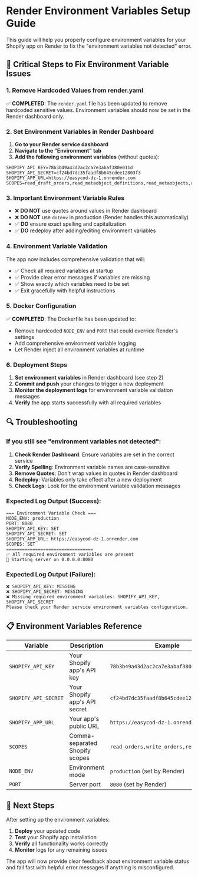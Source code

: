 # Render Environment Variables Setup Guide

This guide will help you properly configure environment variables for your Shopify app on Render to fix the "environment variables not detected" error.

## 🚨 Critical Steps to Fix Environment Variable Issues

### 1. Remove Hardcoded Values from render.yaml
✅ **COMPLETED**: The `render.yaml` file has been updated to remove hardcoded sensitive values. Environment variables should now be set in the Render dashboard only.

### 2. Set Environment Variables in Render Dashboard

1. **Go to your Render service dashboard**
2. **Navigate to the "Environment" tab**
3. **Add the following environment variables** (without quotes):

```
SHOPIFY_API_KEY=78b3b49a43d2ac2ca7e3abaf380e011d
SHOPIFY_API_SECRET=cf24bd7dc35faadf8b645cdee12803f3
SHOPIFY_APP_URL=https://easycod-dz-1.onrender.com
SCOPES=read_draft_orders,read_metaobject_definitions,read_metaobjects,read_online_store_pages,read_orders,read_products,write_draft_orders,write_metaobject_definitions,write_metaobjects,write_online_store_pages,write_orders,write_products
```

### 3. Important Environment Variable Rules

- ❌ **DO NOT** use quotes around values in Render dashboard
- ❌ **DO NOT** use `dotenv` in production (Render handles this automatically)
- ✅ **DO** ensure exact spelling and capitalization
- ✅ **DO** redeploy after adding/editing environment variables

### 4. Environment Variable Validation

The app now includes comprehensive validation that will:
- ✅ Check all required variables at startup
- ✅ Provide clear error messages if variables are missing
- ✅ Show exactly which variables need to be set
- ✅ Exit gracefully with helpful instructions

### 5. Docker Configuration

✅ **COMPLETED**: The Dockerfile has been updated to:
- Remove hardcoded `NODE_ENV` and `PORT` that could override Render's settings
- Add comprehensive environment variable logging
- Let Render inject all environment variables at runtime

### 6. Deployment Steps

1. **Set environment variables** in Render dashboard (see step 2)
2. **Commit and push** your changes to trigger a new deployment
3. **Monitor the deployment logs** for environment variable validation messages
4. **Verify** the app starts successfully with all required variables

## 🔍 Troubleshooting

### If you still see "environment variables not detected":

1. **Check Render Dashboard**: Ensure variables are set in the correct service
2. **Verify Spelling**: Environment variable names are case-sensitive
3. **Remove Quotes**: Don't wrap values in quotes in Render dashboard
4. **Redeploy**: Variables only take effect after a new deployment
5. **Check Logs**: Look for the environment variable validation messages

### Expected Log Output (Success):
```
=== Environment Variable Check ===
NODE_ENV: production
PORT: 8080
SHOPIFY_API_KEY: SET
SHOPIFY_API_SECRET: SET
SHOPIFY_APP_URL: https://easycod-dz-1.onrender.com
SCOPES: SET
=================================
✅ All required environment variables are present
🚀 Starting server on 0.0.0.0:8080
```

### Expected Log Output (Failure):
```
❌ SHOPIFY_API_KEY: MISSING
❌ SHOPIFY_API_SECRET: MISSING
❌ Missing required environment variables: SHOPIFY_API_KEY, SHOPIFY_API_SECRET
Please check your Render service environment variables configuration.
```

## 📋 Environment Variables Reference

| Variable | Description | Example |
|----------|-------------|---------|
| `SHOPIFY_API_KEY` | Your Shopify app's API key | `78b3b49a43d2ac2ca7e3abaf380e011d` |
| `SHOPIFY_API_SECRET` | Your Shopify app's API secret | `cf24bd7dc35faadf8b645cdee12803f3` |
| `SHOPIFY_APP_URL` | Your app's public URL | `https://easycod-dz-1.onrender.com` |
| `SCOPES` | Comma-separated Shopify scopes | `read_orders,write_orders,read_products` |
| `NODE_ENV` | Environment mode | `production` (set by Render) |
| `PORT` | Server port | `8080` (set by Render) |

## 🚀 Next Steps

After setting up the environment variables:

1. **Deploy** your updated code
2. **Test** your Shopify app installation
3. **Verify** all functionality works correctly
4. **Monitor** logs for any remaining issues

The app will now provide clear feedback about environment variable status and fail fast with helpful error messages if anything is misconfigured.
